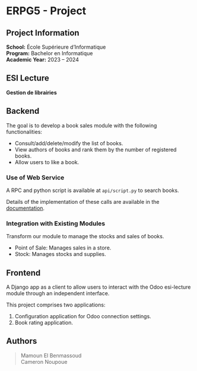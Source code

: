# ERPG5 - Project
## Project Information

**School:** École Supérieure d’Informatique  
**Program:** Bachelor en Informatique  
**Academic Year:** 2023 – 2024  

## ESI Lecture

**Gestion de librairies**

## Backend

The goal is to develop a book sales module with the following functionalities:

- Consult/add/delete/modify the list of books.
- View authors of books and rank them by the number of registered books.
- Allow users to like a book.

### Use of Web Service

A RPC and python script is available at `api/script.py` to search books.

Details of the implementation of these calls are available in the [documentation](https://www.odoo.com/documentation/14.0/fr/developer/api/external_api.html).

### Integration with Existing Modules

Transform our module to manage the stocks and sales of books. 

- Point of Sale: Manages sales in a store.
- Stock: Manages stocks and supplies.

## Frontend

A Django app as a client to allow users to interact with the Odoo esi-lecture module through an independent interface.

This project comprises two applications:
1. Configuration application for Odoo connection settings.
2. Book rating application.

## Authors
> Mamoun El Benmassoud <br>
> Cameron Noupoue
